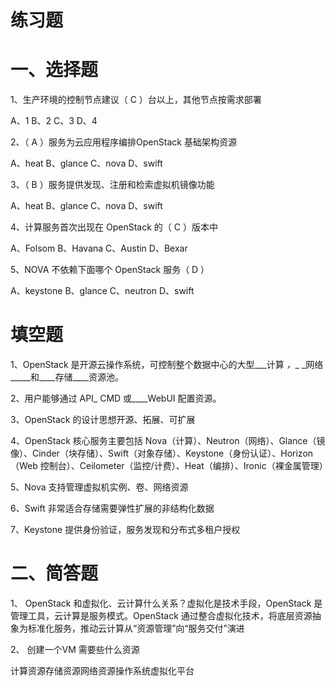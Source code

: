 # 练习题  

# 一、选择题  

1、生产环境的控制节点建议（  C  ）台以上，其他节点按需求部署  

A、1 B、2 C、3 D、4  

2、（  A  ）服务为云应用程序编排OpenStack 基础架构资源  

A、heat  B、glance  C、nova  D、swift  

3、（  B  ）服务提供发现、注册和检索虚拟机镜像功能  

A、heat  B、glance  C、nova  D、swift  

4、计算服务首次出现在 OpenStack 的（  C  ）版本中  

A、Folsom  B、Havana C、Austin  D、Bexar  

5、NOVA 不依赖下面哪个 OpenStack 服务（  D  ）  

A、keystone  B、glance  C、neutron  D、swift  

# 填空题  

1、OpenStack 是开源云操作系统，可控制整个数据中心的大型___计算 _，__ _网络_____和____存储____资源池。  

2、用户能够通过 API_ CMD 或____WebUI 配置资源。  

3、OpenStack 的设计思想开源、拓展、可扩展  

4、OpenStack 核心服务主要包括 Nova（计算）、Neutron（网络）、Glance（镜像）、Cinder（块存储）、Swift（对象存储）、Keystone（身份认证）、Horizon（Web 控制台）、Ceilometer（监控/计费）、Heat（编排）、Ironic（裸金属管理）  

5、Nova 支持管理虚拟机实例、卷、网络资源  

6、Swift 非常适合存储需要弹性扩展的非结构化数据  

7、Keystone 提供身份验证，服务发现和分布式多租户授权  

# 二、简答题  

1、 OpenStack 和虚拟化、云计算什么关系？虚拟化是技术手段，OpenStack 是管理工具，云计算是服务模式。OpenStack 通过整合虚拟化技术，将底层资源抽象为标准化服务，推动云计算从“资源管理”向“服务交付”演进  

2、 创建一个VM 需要些什么资源  

计算资源存储资源网络资源操作系统虚拟化平台  